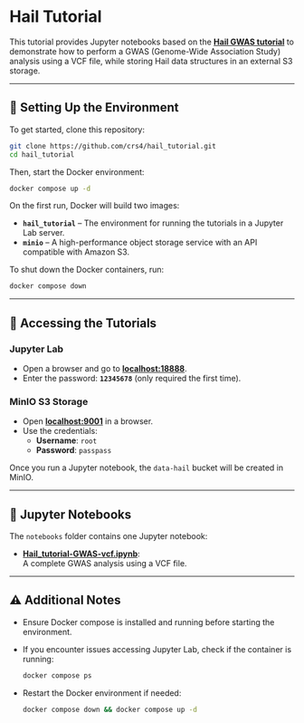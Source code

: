 # Hail Tutorial  

This tutorial provides Jupyter notebooks based on the [**Hail GWAS tutorial**](https://hail.is/docs/0.2/tutorials/01-genome-wide-association-study.html) to demonstrate how to perform a GWAS (Genome-Wide Association Study) analysis using a VCF file, while storing Hail data structures in an external S3 storage.  

---

## 📌 Setting Up the Environment  

To get started, clone this repository:  

```bash
git clone https://github.com/crs4/hail_tutorial.git
cd hail_tutorial
```

Then, start the Docker environment:  

```bash
docker compose up -d
```

On the first run, Docker will build two images:  

- **`hail_tutorial`** – The environment for running the tutorials in a Jupyter Lab server.  
- **`minio`** – A high-performance object storage service with an API compatible with Amazon S3.  

To shut down the Docker containers, run:  

```bash
docker compose down
```

---

## 🚀 Accessing the Tutorials  

### Jupyter Lab  

- Open a browser and go to **[localhost:18888](http://localhost:18888)**.  
- Enter the password: **`12345678`** (only required the first time).  

### MinIO S3 Storage  

- Open **[localhost:9001](http://localhost:9001)** in a browser.  
- Use the credentials:  
  - **Username**: `root`  
  - **Password**: `passpass`  

Once you run a Jupyter notebook, the `data-hail` bucket will be created in MinIO.  

---

## 📂 Jupyter Notebooks  

The `notebooks` folder contains one Jupyter notebook:

- [**Hail_tutorial-GWAS-vcf.ipynb**](notebooks/Hail_tutorial-GWAS-vcf.ipynb):  
  A complete GWAS analysis using a VCF file.  

---

## ⚠️ Additional Notes  

- Ensure Docker compose is installed and running before starting the environment.  
- If you encounter issues accessing Jupyter Lab, check if the container is running:  

  ```bash
  docker compose ps
  ```  

- Restart the Docker environment if needed:  

  ```bash
  docker compose down && docker compose up -d
  ```  


